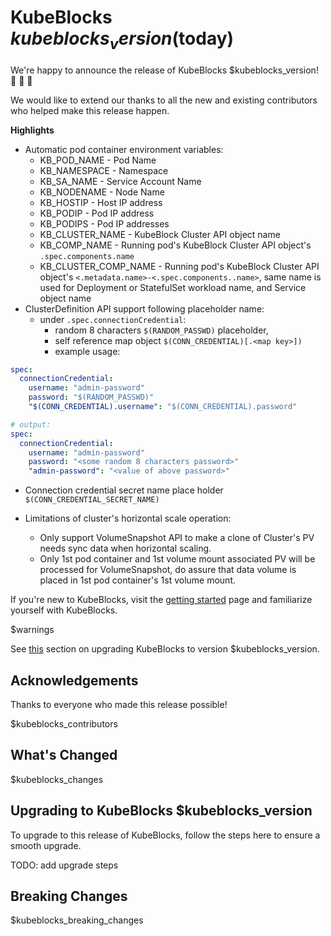 # KubeBlocks $kubeblocks_version ($today)

We're happy to announce the release of KubeBlocks $kubeblocks_version! 🚀 🎉 🎈

We would like to extend our thanks to all the new and existing contributors who helped make this release happen.

**Highlights**

* Automatic pod container environment variables:
  * KB_POD_NAME - Pod Name
  * KB_NAMESPACE - Namespace
  * KB_SA_NAME - Service Account Name
  * KB_NODENAME - Node Name
  * KB_HOSTIP - Host IP address
  * KB_PODIP -  Pod IP address
  * KB_PODIPS - Pod IP addresses
  * KB_CLUSTER_NAME - KubeBlock Cluster API object name
  * KB_COMP_NAME - Running pod's KubeBlock Cluster API object's `.spec.components.name`
  * KB_CLUSTER_COMP_NAME - Running pod's KubeBlock Cluster API object's `<.metadata.name>-<.spec.components..name>`, same name is used for Deployment or StatefulSet workload name, and Service object name
* ClusterDefinition API support following placeholder name:
  * under `.spec.connectionCredential`:
    * random 8 characters `$(RANDOM_PASSWD)` placeholder, 
    * self reference map object `$(CONN_CREDENTIAL)[.<map key>])`
    * example usage:
  
```yaml
spec:
  connectionCredential:
    username: "admin-password" 
    password: "$(RANDOM_PASSWD)"
    "$(CONN_CREDENTIAL).username": "$(CONN_CREDENTIAL).password"

# output:
spec:
  connectionCredential:
    username: "admin-password" 
    password: "<some random 8 characters password>"
    "admin-password": "<value of above password>"
```

  * Connection credential secret name place holder `$(CONN_CREDENTIAL_SECRET_NAME)`

  * Limitations of cluster's horizontal scale operation:
    * Only support VolumeSnapshot API to make a clone of Cluster's PV needs sync data when horizontal scaling.
    * Only 1st pod container and 1st volume mount associated PV will be processed for VolumeSnapshot, do assure that data volume is placed in 1st pod container's 1st volume mount.


If you're new to KubeBlocks, visit the [getting started](https://kubeblocks.io) page and
familiarize yourself with KubeBlocks.

$warnings

See [this](#upgrading-to-kubeblocks-$kubeblocks_version) section on upgrading KubeBlocks to version $kubeblocks_version.

## Acknowledgements

Thanks to everyone who made this release possible!

$kubeblocks_contributors

## What's Changed
$kubeblocks_changes

## Upgrading to KubeBlocks $kubeblocks_version

To upgrade to this release of KubeBlocks, follow the steps here to ensure a smooth upgrade.

TODO: add upgrade steps

## Breaking Changes

$kubeblocks_breaking_changes
